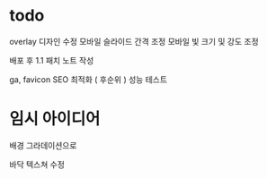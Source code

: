 # todo

overlay 디자인 수정
모바일 슬라이드 간격 조정
모바일 빛 크기 및 강도 조정

배포 후 1.1 패치 노트 작성

ga, favicon
SEO 최적화 ( 후순위 )
성능 테스트

# 임시 아이디어

배경 그라데이션으로

바닥 텍스쳐 수정
